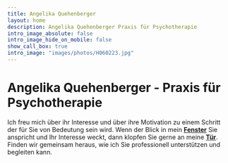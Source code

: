 ```yaml
---
title: Angelika Quehenberger
layout: home
description: Angelika Quehenberger Praxis für Psychotherapie
intro_image_absolute: false
intro_image_hide_on_mobile: false
show_call_box: true
intro_image: "images/photos/H060223.jpg"
---
```


# Angelika Quehenberger - Praxis für Psychotherapie

Ich freu mich über ihr Interesse und über ihre Motivation zu einem Schritt der für Sie von Bedeutung sein wird.
Wenn der Blick in mein **[Fenster](method/)** Sie anspricht und Ihr Interesse weckt, dann klopfen Sie gerne an meine **[Tür](contact/)**.
Finden wir gemeinsam heraus, wie ich Sie professionell unterstützen und begleiten kann.
